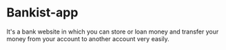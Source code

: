 # Bankist-app
It's a bank website in which you can store or loan money and transfer your money from your account to another account very easily.
